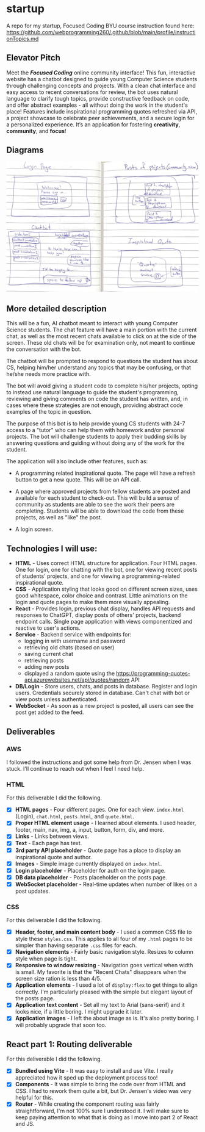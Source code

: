 # startup
A repo for my startup, Focused Coding
BYU course instruction found here: https://github.com/webprogramming260/.github/blob/main/profile/instructionTopics.md

## Elevator Pitch
Meet the ***Focused Coding*** online community interface! This fun, interactive website has a chatbot designed to guide young Computer Science students through challenging concepts and projects. With a clean chat interface and easy access to recent conversations for review, the bot uses natural language to clarify tough topics, provide constructive feedback on code, and offer abstract examples - all without doing the work in the student's place! Features include inspirational programming quotes refreshed via API, a project showcase to celebrate peer achievements, and a secure login for a personalized experience. It’s an application for fostering **creativity**, **community**, and **focus**!

## Diagrams
![Image of website design](images/startup-design.png)

## More detailed description

This will be a fun, AI chatbot meant to interact with young Computer Science students. The chat feature will have a main portion with the current chat, as well as the most recent chats available to click on at the side of the screen. These old chats will be for examination only, not meant to continue the conversation with the bot.

The chatbot will be prompted to respond to questions the student has about CS, helping him/her understand any topics that may be confusing, or that he/she needs more practice with.

The bot will avoid giving a student code to complete his/her projects, opting to instead use natural language to guide the student's programming, reviewing and giving comments on code the student has written, and, in cases where these strategies are not enough, providing abstract code examples of the topic in question.

The purpose of this bot is to help provide young CS students with 24-7 access to a "tutor" who can help them with homework and/or personal projects. The bot will challenge students to apply their budding skills by answering questions and guiding without doing any of the work for the student.

The application will also include other features, such as:

- A programming related inspirational quote. The page will have a refresh button to get a new quote. This will be an API call.

- A page where approved projects from fellow students are posted and available for each student to check-out. This will build a sense of community as students are able to see the work their peers are completing. Students will be able to download the code from these projects, as well as "like" the post.

- A login screen.


## Technologies I will use:
- **HTML** - Uses correct HTML structure for application. Four HTML pages. One for login, one for chatting with the bot, one for viewing recent posts of students' projects, and one for viewing a programming-related inspirational quote.
- **CSS** - Application styling that looks good on different screen sizes, uses good whitespace, color choice and contrast. Little animations on the login and quote pages to make them more visually appealing.
- **React** - Provides login, previous chat display, handles API requests and responses to ChatGPT, display posts of others' projects, backend endpoint calls. Single page application with views componentized and reactive to user's actions.
- **Service** - Backend service with endpoints for:
  - logging in with username and password
  - retrieving old chats (based on user)
  - saving current chat
  - retrieving posts
  - adding new posts
  - displayed a random quote using the https://programming-quotes-api.azurewebsites.net/api/quotes/random API
- **DB/Login** - Store users, chats, and posts in database. Register and login users. Credentials securely stored in database. Can't chat with bot or view posts unless authenticated.
- **WebSocket** - As soon as a new project is posted, all users can see the post get added to the feed.


## Deliverables

### AWS
I followed the instructions and got some help from Dr. Jensen when I was stuck. I'll continue to reach out when I feel I need help.

### HTML
For this deliverable I did the following.
- [x] **HTML pages** - Four different pages. One for each view. `index.html` (Login), `chat.html`, `posts.html`, and `quote.html`.
- [x] **Proper HTML element usage** - I learned about elements. I used header, footer, main, nav, img, a, input, button, form, div, and more.
- [x] **Links** - Links between views.
- [x] **Text** - Each page has text.
- [x] **3rd party API placeholder** - Quote page has a place to display an inspirational quote and author.
- [x] **Images** - Simple image currently displayed on `index.html`.
- [x] **Login placeholder** - Placeholder for auth on the login page.
- [x] **DB data placeholder** - Posts placeholder on the posts page.
- [x] **WebSocket placeholder** - Real-time updates when number of likes on a post updates.

### CSS
For this deliverable I did the following.
- [x] **Header, footer, and main content body** - I used a common CSS file to style these `styles.css`. This applies to all four of my `.html` pages to be simpler than having separate `.css` files for each.
- [x] **Navigation elements** - Fairly basic navigation style. Resizes to column style when page is tight.
- [x] **Responsive to window resizing** - Navigation goes vertical when width is small. My favorite is that the "Recent Chats" disappears when the screen size ration is less than 4/5.
- [x] **Application elements** - I used a lot of `display:flex` to get things to align correctly. I'm particularly pleased with the simple but elegant layout of the posts page.
- [x] **Application text content** - Set all my text to Arial (sans-serif) and it looks nice, if a little boring. I might upgrade it later.
- [x] **Application images** - I left the about image as is. It's also pretty boring. I will probably upgrade that soon too.

## React part 1: Routing deliverable

For this deliverable I did the following.

- [x] **Bundled using Vite** - It was easy to install and use Vite. I really appreciated how it sped up the deployment process too!
- [x] **Components** - It was simple to bring the code over from HTML and CSS. I had to rework them quite a bit, but Dr. Jensen's video was very helpful for this.
- [x] **Router** - While creating the component routing was fairly straightforward, I'm not 100% sure I understood it. I will make sure to keep paying attention to what that is doing as I move into part 2 of React and JS.